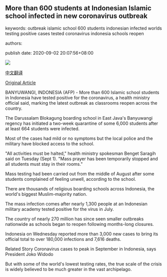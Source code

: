## More than 600 students at Indonesian Islamic school infected in new coronavirus outbreak

keywords: outbreak islamic school 600 students indonesian infected worlds testing positive cases tested coronavirus indonesia schools reopen

authors: 

publish date: 2020-09-02 20:07:56+08:00

![](https://www.straitstimes.com/sites/default/files/styles/x_large/public/articles/2020/09/02/yq-indocov2-02092024.jpg?itok=Qn7Ynnpb)

[中文翻译](More%20than%20600%20students%20at%20Indonesian%20Islamic%20school%20infected%20in%20new%20coronavirus%20outbreak_zh.md)

[Original Article](https://www.straitstimes.com/asia/se-asia/more-than-600-islamic-school-students-infected-in-new-indonesia-coronavirus-outbreak)

BANYUWANGI, INDONESIA (AFP) - More than 600 Islamic school students in Indonesia have tested positive for the coronavirus, a health ministry official said, marking the latest outbreak as classrooms reopen across the country.

The Darussalam Blokagung boarding school in East Java's Banyuwangi regency has initiated a two-week quarantine of some 6,000 students after at least 664 students were infected.

Most of the cases had mild or no symptoms but the local police and the military have blocked access to the school.

"All activities must be halted," health ministry spokesman Benget Saragih said on Tuesday (Sept 1). "Mass prayer has been temporarily stopped and all students must stay in their rooms."

Mass testing had been carried out from the middle of August after some students complained of feeling unwell, according to the school.

There are thousands of religious boarding schools across Indonesia, the world's biggest Muslim-majority nation.

The mass infection comes after nearly 1,300 people at an Indonesian military academy tested positive for the virus in July.

The country of nearly 270 million has since seen smaller outbreaks nationwide as schools began to reopen following months-long closures.

Indonesia on Wednesday reported more than 3,000 new cases to bring its official total to over 180,000 infections and 7,616 deaths.

Related Story Coronavirus cases to peak in September in Indonesia, says President Joko Widodo

But with some of the world's lowest testing rates, the true scale of the crisis is widely believed to be much greater in the vast archipelago.